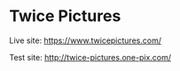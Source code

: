 # Twice Pictures

Live site: https://www.twicepictures.com/

Test site: http://twice-pictures.one-pix.com/
